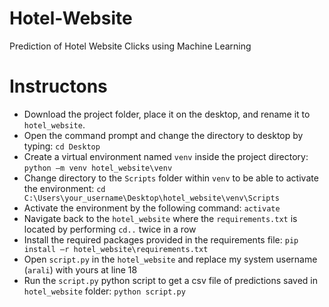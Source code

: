 # Hotel-Website
 Prediction of Hotel Website Clicks using Machine Learning
 
# Instructons
- Download the project folder, place it on the desktop, and rename it to `hotel_website`. 
- Open the command prompt and change the directory to desktop by typing: `cd Desktop`
- Create a virtual environment named `venv` inside the project directory: `python –m venv hotel_website\venv`
- Change directory to the `Scripts` folder within `venv` to be able to activate the environment: 
`cd C:\Users\your_username\Desktop\hotel_website\venv\Scripts`
- Activate the environment by the following command: `activate`
- Navigate back to the `hotel_website` where the `requirements.txt` is located by performing `cd..` twice in a row
- Install the required packages provided in the requirements file: `pip install –r hotel_website\requirements.txt`
- Open `script.py` in the `hotel_website` and replace my system username (`arali`) with yours at line 18
- Run the `script.py` python script to get a csv file of predictions saved in `hotel_website` folder: `python script.py` 
